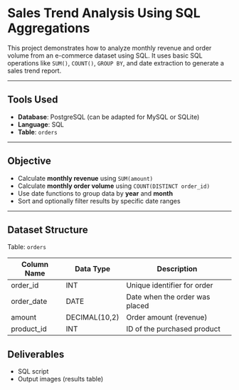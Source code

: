 # Sales Trend Analysis Using SQL Aggregations

This project demonstrates how to analyze monthly revenue and order volume from an e-commerce dataset using SQL. It uses basic SQL operations like `SUM()`, `COUNT()`, `GROUP BY`, and date extraction to generate a sales trend report.

---

## Tools Used

- **Database**: PostgreSQL (can be adapted for MySQL or SQLite)
- **Language**: SQL
- **Table**: `orders`

---

## Objective

- Calculate **monthly revenue** using `SUM(amount)`
- Calculate **monthly order volume** using `COUNT(DISTINCT order_id)`
- Use date functions to group data by **year** and **month**
- Sort and optionally filter results by specific date ranges

---

## Dataset Structure

Table: `orders`

| Column Name | Data Type     | Description              |
|-------------|---------------|--------------------------|
| order_id    | INT           | Unique identifier for order |
| order_date  | DATE          | Date when the order was placed |
| amount      | DECIMAL(10,2) | Order amount (revenue) |
| product_id  | INT           | ID of the purchased product |

## Deliverables

- SQL script
- Output images (results table)

